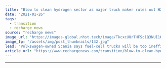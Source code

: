 ```yaml
---
title: "Blow to clean hydrogen sector as major truck maker rules out H2 for long-distance transport"
date: "2021-01-26"
tags: 
  - transition
  - recharge news
source: "recharge news"
image_url: "https://images-global.nhst.tech/image/TkcxcUUrTHFSc1Q3NUI1QjdEZE9Qd2oxSlhxMFMxcDdrdVUvMGxzVjd6RT0=/nhst/binary/8cfed1d0bf21a4b09dd97f3469329fb3"
image_fp: "/assets/img/post_thumbnails/132.jpg"
lead: "Volkswagen-owned Scania says fuel-cell trucks will be too inefficient and expensive compared to battery-powered vehicles"
article_url: "https://www.rechargenews.com/transition/blow-to-clean-hydrogen-sector-as-major-truck-maker-rules-out-h2-for-long-distance-transport/2-1-951345"
---
```


---
